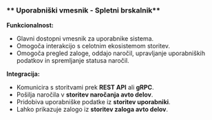 ### ** Uporabniški vmesnik - Spletni brskalnik**  
**Funkcionalnost:**  
- Glavni dostopni vmesnik za uporabnike sistema.  
- Omogoča interakcijo s celotnim ekosistemom storitev.  
- Omogoča pregled zaloge, oddajo naročil, upravljanje uporabniških podatkov in spremljanje statusa naročil.  

**Integracija:**  
- Komunicira s storitvami prek **REST API** ali **gRPC**.  
- Pošilja naročila v **storitev naročanja avto delov**.  
- Pridobiva uporabniške podatke iz **storitev uporabniki**.  
- Lahko prikazuje zalogo iz **storitev zaloga avto delov**.  
